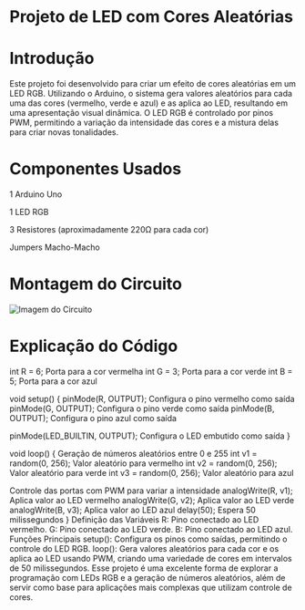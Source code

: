 # Projeto de LED com Cores Aleatórias
# Introdução
Este projeto foi desenvolvido para criar um efeito de cores aleatórias em um LED RGB.
Utilizando o Arduino, o sistema gera valores aleatórios para cada uma das cores 
(vermelho, verde e azul) e as aplica ao LED, resultando em uma apresentação visual dinâmica.
O LED RGB é controlado por pinos PWM, permitindo a variação da intensidade das cores
e a mistura delas para criar novas tonalidades.

# Componentes Usados

1 Arduino Uno

1 LED RGB

3 Resistores (aproximadamente 220Ω para cada cor)

Jumpers Macho-Macho

# Montagem do Circuito
![Imagem do Circuito](.png)

# Explicação do Código

int R = 6;  Porta para a cor vermelha
int G = 3;  Porta para a cor verde
int B = 5; Porta para a cor azul

void setup() {
    pinMode(R, OUTPUT);           Configura o pino vermelho como saída
    pinMode(G, OUTPUT);           Configura o pino verde como saída
    pinMode(B, OUTPUT);           Configura o pino azul como saída
    
pinMode(LED_BUILTIN, OUTPUT);  Configura o LED embutido como saída
}

void loop() {
     Geração de números aleatórios entre 0 e 255
    int v1 = random(0, 256);      Valor aleatório para vermelho
    int v2 = random(0, 256);      Valor aleatório para verde
    int v3 = random(0, 256);      Valor aleatório para azul
    
 Controle das portas com PWM para variar a intensidade
 analogWrite(R, v1);            Aplica valor ao LED vermelho
analogWrite(G, v2);            Aplica valor ao LED verde
 analogWrite(B, v3);            Aplica valor ao LED azul
 delay(50);                     Espera 50 milissegundos
}
Definição das Variáveis
R: Pino conectado ao LED vermelho.
G: Pino conectado ao LED verde.
B: Pino conectado ao LED azul.
Funções Principais
setup(): Configura os pinos como saídas, permitindo o controle do LED RGB.
loop(): Gera valores aleatórios para cada cor e os aplica ao LED usando PWM, criando uma variedade de cores em intervalos de 50 milissegundos.
Esse projeto é uma excelente forma de explorar a programação com LEDs RGB e a geração de números aleatórios, além de servir como base para aplicações mais complexas que utilizam controle de cores.
